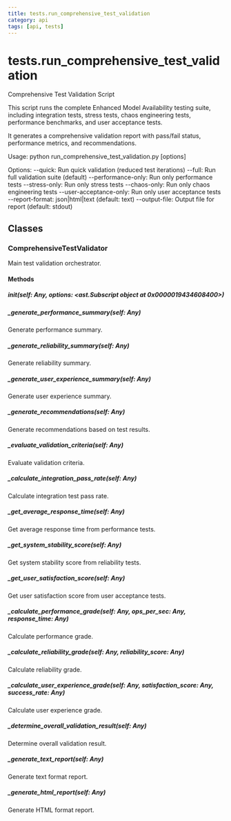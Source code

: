 ```yaml
---
title: tests.run_comprehensive_test_validation
category: api
tags: [api, tests]
---
```


# tests.run_comprehensive_test_validation

Comprehensive Test Validation Script

This script runs the complete Enhanced Model Availability testing suite,
including integration tests, stress tests, chaos engineering tests,
performance benchmarks, and user acceptance tests.

It generates a comprehensive validation report with pass/fail status,
performance metrics, and recommendations.

Usage:
    python run_comprehensive_test_validation.py [options]

Options:
    --quick: Run quick validation (reduced test iterations)
    --full: Run full validation suite (default)
    --performance-only: Run only performance tests
    --stress-only: Run only stress tests
    --chaos-only: Run only chaos engineering tests
    --user-acceptance-only: Run only user acceptance tests
    --report-format: json|html|text (default: text)
    --output-file: Output file for report (default: stdout)

## Classes

### ComprehensiveTestValidator

Main test validation orchestrator.

#### Methods

##### __init__(self: Any, options: <ast.Subscript object at 0x0000019434608400>)



##### _generate_performance_summary(self: Any)

Generate performance summary.

##### _generate_reliability_summary(self: Any)

Generate reliability summary.

##### _generate_user_experience_summary(self: Any)

Generate user experience summary.

##### _generate_recommendations(self: Any)

Generate recommendations based on test results.

##### _evaluate_validation_criteria(self: Any)

Evaluate validation criteria.

##### _calculate_integration_pass_rate(self: Any)

Calculate integration test pass rate.

##### _get_average_response_time(self: Any)

Get average response time from performance tests.

##### _get_system_stability_score(self: Any)

Get system stability score from reliability tests.

##### _get_user_satisfaction_score(self: Any)

Get user satisfaction score from user acceptance tests.

##### _calculate_performance_grade(self: Any, ops_per_sec: Any, response_time: Any)

Calculate performance grade.

##### _calculate_reliability_grade(self: Any, reliability_score: Any)

Calculate reliability grade.

##### _calculate_user_experience_grade(self: Any, satisfaction_score: Any, success_rate: Any)

Calculate user experience grade.

##### _determine_overall_validation_result(self: Any)

Determine overall validation result.

##### _generate_text_report(self: Any)

Generate text format report.

##### _generate_html_report(self: Any)

Generate HTML format report.

